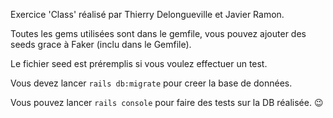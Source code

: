 Exercice 'Class' réalisé par Thierry Delongueville et Javier Ramon. 

Toutes les gems utilisées sont dans le gemfile, vous pouvez ajouter des seeds grace à Faker (inclu dans le Gemfile).

Le fichier seed est préremplis si vous voulez effectuer un test.

Vous devez lancer ```rails db:migrate``` pour creer la base de données.

Vous pouvez lancer ``` rails console ``` pour faire des tests sur la DB réalisée.  :wink: